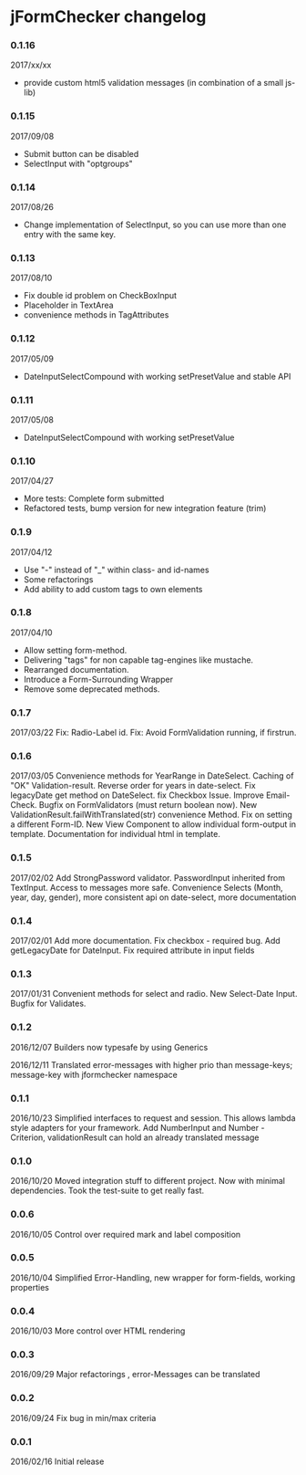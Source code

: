 # jFormChecker changelog

### 0.1.16

2017/xx/xx 
* provide custom html5 validation messages (in combination of a small js-lib) 



### 0.1.15

2017/09/08 
* Submit button can be disabled
* SelectInput with "optgroups"


### 0.1.14

2017/08/26 
* Change implementation of SelectInput, so you can use more than one entry with the same key.


### 0.1.13

2017/08/10 
* Fix double id problem on CheckBoxInput
* Placeholder in TextArea
* convenience methods in TagAttributes


### 0.1.12

2017/05/09 
* DateInputSelectCompound with working setPresetValue and stable API  


### 0.1.11

2017/05/08 
* DateInputSelectCompound with working setPresetValue  


### 0.1.10

2017/04/27 
* More tests: Complete form submitted 
* Refactored tests, bump version for new integration feature (trim)
 


### 0.1.9

2017/04/12 
* Use "-" instead of "_" within class- and id-names
* Some refactorings
* Add ability to add custom tags to own elements 
 


### 0.1.8

2017/04/10 
* Allow setting form-method. 
* Delivering "tags" for non capable tag-engines like mustache. 
* Rearranged documentation.
* Introduce a Form-Surrounding Wrapper
* Remove some deprecated methods. 


### 0.1.7

2017/03/22 Fix: Radio-Label id. Fix: Avoid FormValidation running, if firstrun.


### 0.1.6

2017/03/05 Convenience methods for YearRange in DateSelect. Caching of "OK" Validation-result. Reverse order for years in date-select. Fix legacyDate get method on DateSelect. fix Checkbox Issue. Improve Email-Check. Bugfix on FormValidators (must return boolean now). New ValidationResult.failWithTranslated(str) convenience Method. Fix on setting a different Form-ID. New View Component to allow individual form-output in template. Documentation for individual html in template.

### 0.1.5

2017/02/02 Add StrongPassword validator. PasswordInput inherited from TextInput. Access to messages more safe. Convenience Selects (Month, year, day, gender), more consistent api on date-select, more documentation

### 0.1.4

2017/02/01 Add more documentation. Fix checkbox - required bug. Add getLegacyDate for DateInput. Fix required attribute in input fields

### 0.1.3 

2017/01/31 Convenient methods for select and radio. New Select-Date Input. Bugfix for Validates.

### 0.1.2 

2016/12/07 Builders now typesafe by using Generics

2016/12/11 Translated error-messages with higher prio than message-keys; message-key with jformchecker namespace

### 0.1.1 

2016/10/23 Simplified interfaces to request and session. This allows lambda style adapters for your framework. Add NumberInput and Number - Criterion, validationResult can hold an already translated message

### 0.1.0 

2016/10/20 Moved integration stuff to different project. Now with minimal dependencies. Took the test-suite to get really fast.

### 0.0.6 

2016/10/05 Control over required mark and label composition

### 0.0.5 

2016/10/04 Simplified Error-Handling, new wrapper for form-fields, working properties

### 0.0.4 

2016/10/03 More control over HTML rendering

### 0.0.3

2016/09/29 Major refactorings , error-Messages can be translated

### 0.0.2 

2016/09/24 Fix bug in min/max criteria

### 0.0.1 

2016/02/16 Initial release

